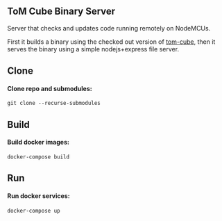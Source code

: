 ## ToM Cube Binary Server

Server that checks and updates code running remotely on NodeMCUs.

First it builds a binary using the checked out version of [tom-cube](https://github.com/thiagohersan/tom-cube), then it serves the binary using a simple nodejs+express file server.


## Clone
#### Clone repo and submodules:
```
git clone --recurse-submodules
```


## Build
#### Build docker images:
```
docker-compose build
```

## Run
#### Run docker services:
```
docker-compose up
```
